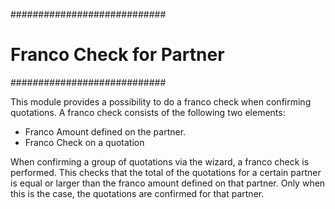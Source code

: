 ############################
# Franco Check for Partner #
############################

This module provides a possibility to do a franco check when confirming
quotations. A franco check consists of the following two elements:

* Franco Amount defined on the partner.
* Franco Check on a quotation

When confirming a group of quotations via the wizard, a franco check is
performed. This checks that the total of the quotations for a certain
partner is equal or larger than the franco amount defined on that partner.
Only when this is the case, the quotations are confirmed for that partner.
